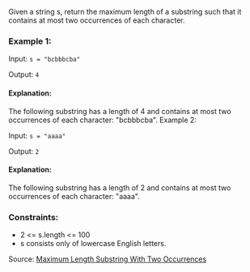 Given a string s, return the maximum length of a substring such that it contains at most two occurrences of each character.


### Example 1:

Input: ```s = "bcbbbcba"```

Output: ```4```

#### Explanation:

The following substring has a length of 4 and contains at most two occurrences of each character: "bcbbbcba".
Example 2:

Input: ```s = "aaaa"```

Output: ```2```

#### Explanation:

The following substring has a length of 2 and contains at most two occurrences of each character: "aaaa".


### Constraints:

- 2 <= s.length <= 100
- s consists only of lowercase English letters.

Source: [Maximum Length Substring With Two Occurrences](https://leetcode.com/problems/maximum-length-substring-with-two-occurrences/description/)